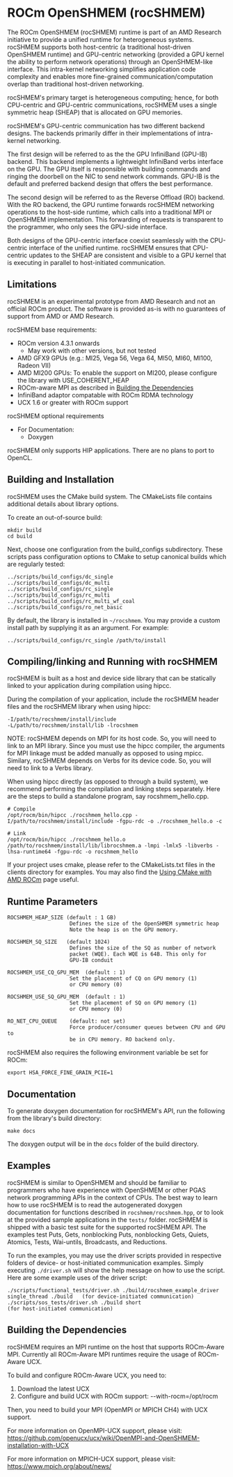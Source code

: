# ROCm OpenSHMEM (rocSHMEM)

The ROCm OpenSHMEM (rocSHMEM) runtime is part of an AMD Research
initiative to provide a unified runtime for heterogeneous systems.
rocSHMEM supports both host-centric (a traditional host-driven
OpenSHMEM runtime) and GPU-centric networking (provided a GPU kernel
the ability to perform network operations) through an
OpenSHMEM-like interface. This intra-kernel networking simplifies application
code complexity and enables more fine-grained communication/computation
overlap than traditional host-driven networking.

rocSHMEM's primary target is heterogeneous computing; hence, for both
CPU-centric and GPU-centric communications, rocSHMEM uses a single
symmetric heap (SHEAP) that is allocated on GPU memories.

rocSHMEM's GPU-centric communication has two different backend designs.
The backends primarily differ in their implementations of
intra-kernel networking.

The first design will be referred to as the the GPU InfiniBand (GPU-IB)
backend.  This backend implements a lightweight InfiniBand verbs interface
on the GPU.  The GPU itself is responsible with building commands and ringing
the doorbell on the NIC to send network commands.  GPU-IB is the default and
preferred backend design that offers the best performance.

The second design will be referred to as the Reverse Offload (RO) backend. With
the RO backend, the GPU runtime forwards rocSHMEM networking operations to the
host-side runtime, which calls into a traditional MPI or OpenSHMEM
implementation.  This forwarding of requests is transparent to the
programmer, who only sees the GPU-side interface.

Both designs of the GPU-centric interface coexist seamlessly with the
CPU-centric interface of the unified runtime. rocSHMEM ensures that CPU-centric
updates to the SHEAP are consistent and visible to a GPU kernel that is executing
in parallel to host-initiated communication.

## Limitations

rocSHMEM is an experimental prototype from AMD Research and not an official
ROCm product.  The software is provided as-is with no guarantees of support
from AMD or AMD Research.

rocSHMEM base requirements:
* ROCm version 4.3.1 onwards
    *  May work with other versions, but not tested
* AMD GFX9 GPUs (e.g.: MI25, Vega 56, Vega 64, MI50, MI60, MI100, Radeon VII)
* AMD MI200 GPUs: To enable the support on MI200, please configure the library
 with USE_COHERENT_HEAP
* ROCm-aware MPI as described in
  [Building the Dependencies](#building-the-dependencies)
* InfiniBand adaptor compatable with ROCm RDMA technology
* UCX 1.6 or greater with ROCm support

rocSHMEM optional requirements
 * For Documentation:
     *  Doxygen

rocSHMEM only supports HIP applications. There are no plans to port to
OpenCL.

## Building and Installation

rocSHMEM uses the CMake build system. The CMakeLists file contains
additional details about library options.

To create an out-of-source build:

    mkdir build
    cd build

Next, choose one configuration from the build_configs subdirectory. These
scripts pass configuration options to CMake to setup canonical builds which
are regularly tested:

    ../scripts/build_configs/dc_single
    ../scripts/build_configs/dc_multi
    ../scripts/build_configs/rc_single
    ../scripts/build_configs/rc_multi
    ../scripts/build_configs/rc_multi_wf_coal
    ../scripts/build_configs/ro_net_basic

By default, the library is installed in `~/rocshmem`. You may provide a
custom install path by supplying it as an argument. For example:

    ../scripts/build_configs/rc_single /path/to/install

## Compiling/linking and Running with rocSHMEM

rocSHMEM is built as a host and device side library that can be statically
linked to your application during compilation using hipcc.

During the compilation of your application, include the rocSHMEM header files
and the rocSHMEM library when using hipcc:

    -I/path/to/rocshmem/install/include
    -L/path/to/rocshmem/install/lib -lrocshmem

NOTE: rocSHMEM depends on MPI for its host code. So, you will need to link
to an MPI library. Since you must use the hipcc compiler, the arguments for
MPI linkage must be added manually as opposed to using mpicc. Similary,
rocSHMEM depends on Verbs for its device code. So, you will need to link
to a Verbs library.

When using hipcc directly (as opposed to through a build system), we
recommend performing the compilation and linking steps separately.
Here are the steps to build a standalone program, say
rocshmem_hello.cpp.

```
# Compile
/opt/rocm/bin/hipcc ./rocshmem_hello.cpp -I/path/to/rocshmem/install/include -fgpu-rdc -o ./rocshmem_hello.o -c

# Link
/opt/rocm/bin/hipcc ./rocshmem_hello.o /path/to/rocshmem/install/lib/librocshmem.a -lmpi -lmlx5 -libverbs -lhsa-runtime64 -fgpu-rdc -o rocshmem_hello

```

If your project uses cmake, please refer to the CMakeLists.txt files
in the clients directory for examples. You may also find the
[Using CMake with AMD ROCm](https://rocmdocs.amd.com/en/latest/conceptual/cmake-packages.html)
page useful.

## Runtime Parameters

    ROCSHMEM_HEAP_SIZE (default : 1 GB)
                        Defines the size of the OpenSHMEM symmetric heap
                        Note the heap is on the GPU memory.

    ROCSHMEM_SQ_SIZE   (default 1024)
                        Defines the size of the SQ as number of network
                        packet (WQE). Each WQE is 64B. This only for
                        GPU-IB conduit

    ROCSHMEM_USE_CQ_GPU_MEM  (default : 1)
                        Set the placement of CQ on GPU memory (1)
                        or CPU memory (0)

    ROCSHMEM_USE_SQ_GPU_MEM  (default : 1)
                        Set the placement of SQ on GPU memory (1)
                        or CPU memory (0)

    RO_NET_CPU_QUEUE    (default: not set)
                        Force producer/consumer queues between CPU and GPU to
                        be in CPU memory. RO backend only.

rocSHMEM also requires the following environment variable be set for ROCm:

    export HSA_FORCE_FINE_GRAIN_PCIE=1

## Documentation

To generate doxygen documentation for rocSHMEM's API, run the following
from the library's build directory:

    make docs

The doxygen output will be in the `docs` folder of the build directory.

## Examples

rocSHMEM is similar to OpenSHMEM and should be familiar to programmers who
have experience with OpenSHMEM or other PGAS network programming APIs in the
context of CPUs. The best way to learn how to use rocSHMEM is to read the
autogenerated doxygen documentation for functions described in
`rocshmem/rocshmem.hpp`, or to look at the provided sample applications in the
`tests/` folder. rocSHMEM is shipped with a basic test suite for the
supported rocSHMEM API. The examples test Puts, Gets, nonblocking Puts,
nonblocking Gets, Quiets, Atomics, Tests, Wai-untils, Broadcasts, and
Reductions.

To run the examples, you may use the driver scripts provided in respective
folders of device- or host-initiated communication examples. Simply
executing `./driver.sh` will show the help message on how to use the script.
Here are some example uses of the driver script:

    ./scripts/functional_tests/driver.sh ./build/rocshmem_example_driver single_thread ./build   (for device-initiated communication)
    ./scripts/sos_tests/driver.sh ./build short                                           (for host-initiated communication)

## Building the Dependencies

rocSHMEM requires an MPI runtime on the host that supports ROCm-Aware MPI.
Currently all ROCm-Aware MPI runtimes require the usage of ROCm-Aware UCX.

To build and configure ROCm-Aware UCX, you need to:
 1. Download the latest UCX
 2. Configure and build UCX with ROCm support: --with-rocm=/opt/rocm

Then, you need to build your MPI (OpenMPI or MPICH CH4) with UCX support.

For more information on OpenMPI-UCX support, please visit:
https://github.com/openucx/ucx/wiki/OpenMPI-and-OpenSHMEM-installation-with-UCX

For more information on MPICH-UCX support, please visit:
https://www.mpich.org/about/news/

